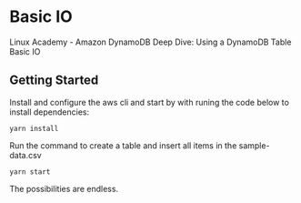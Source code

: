 # Basic IO

Linux Academy - Amazon DynamoDB Deep Dive: Using a DynamoDB Table Basic IO

## Getting Started

Install and configure the aws cli and start by with runing the code below to install dependencies:

```
yarn install
```

Run the command to create a table and insert all items in the sample-data.csv

```
yarn start
```

The possibilities are endless.